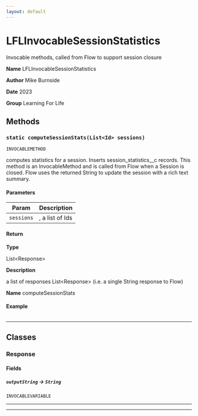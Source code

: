 ```yaml
---
layout: default
---
```

# LFLInvocableSessionStatistics

Invocable methods, called from Flow to support session closure


**Name** LFLInvocableSessionStatistics


**Author** Mike Burnside


**Date** 2023


**Group** Learning For Life

## Methods
### `static computeSessionStats(List<Id> sessions)`

`INVOCABLEMETHOD`

computes statistics for a session. Inserts session_statistics__c records. This method is an InvocableMethod and is called from Flow when a Session is closed. Flow uses the returned String to update the session with a rich text summary.

#### Parameters

|Param|Description|
|---|---|
|`sessions`|, a list of Ids|

#### Return

**Type**

List&lt;Response&gt;

**Description**

a list of responses List&lt;Response&gt; (i.e. a single String response to Flow)


**Name** computeSessionStats

#### Example
```apex
```


---
## Classes
### Response
#### Fields

##### `outputString` → `String`

`INVOCABLEVARIABLE` 

---

---
